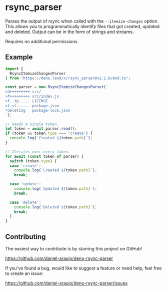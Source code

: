 # rsync_parser

Parses the output of rsync when called with the `--itemize-changes` option. This
allows you to programmatically identify files that got created, updated and
deleted. Output can be in the form of strings and streams.

Requires no additional permissions.


## Example

```js
import {
  RsyncItemizeChangesParser
} from "https://deno.land/x/rsync_parser@v2.1.0/mod.ts";

const parser = new RsyncItemizeChangesParser(`
cd+++++++++ src/
>f+++++++++ src/index.js
>f..tp..... LICENSE
>f.st...... package.json
*deleting   package-lock.json
`);

// Reads a single token.
let token = await parser.read();
if (token && token.type === 'create') {
  console.log(`Created ${token.path}`);
}

// Iterates over every token.
for await (const token of parser) {
  switch (token.type) {
  case 'create':
    console.log(`Created ${token.path}`);
    break;

  case 'update':
    console.log(`Updated ${token.path}`);
    break;

  case 'delete':
    console.log(`Deleted ${token.path}`);
    break;
  }
}
```


## Contributing

The easiest way to contribute is by starring this project on GitHub!

https://github.com/daniel-araujo/deno-rsync-parser

If you've found a bug, would like to suggest a feature or need help, feel free to create an issue:

https://github.com/daniel-araujo/deno-rsync-parser/issues
